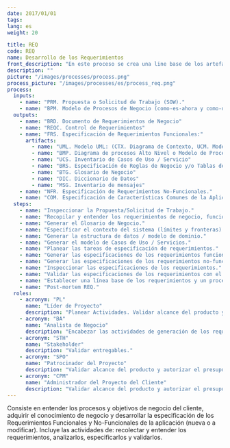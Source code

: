 ```yaml
---
date: 2017/01/01
tags:
lang: es
weight: 20

title: REQ
code: REQ
name: Desarrollo de los Requerimientos
front_description: "En este proceso se crea una line base de los artefactos que darán soporte el entendimiento de los objetivos y procesos de negocio del cliente, adquiriendo el conocimiento de negocio y desarrollando las Especificaciones de los Requerimientos Funcionales y No-Funcionales para la Aplicación (nueva o a modificar). Esto con apego y consistencia con el alcance original del proyecto definido en la Solicitud de Trabajo (SOW)."
description: ""
picture: "/images/processes/process.png"
process_picture: "/images/processes/es/process_req.png"
process:
  inputs:
    - name: "PRM. Propuesta o Solicitud de Trabajo (SOW)."
    - name: "BPM. Modelo de Procesos de Negocio (como-es-ahora y como-deberá-ser) [opcional]."
  outputs:
    - name: "BRD. Documento de Requerimientos de Negocio"
    - name: "REQC. Control de Requerimientos"
    - name: "FRS. Especificación de Requerimientos Funcionales:"
      artifacts:
        - name: "UML. Modelo UML: (CTX. Diagrama de Contexto, UCM. Modelo de Casos de Uso / Servicio, DOM. Modelo de Dominio)"
        - name: "BMP. Diagrama de procesos Alto Nivel o Modelo de Procesos de Negocio"
        - name: "UCS. Inventario de Casos de Uso / Servicio"
        - name: "BRS. Especificación de Reglas de Negocio y/o Tablas de decisión"
        - name: "BTG. Glosario de Negocio"
        - name: "DIC. Diccionario de Datos"
        - name: "MSG. Inventario de mensajes"
    - name: "NFR. Especificación de Requerimientos No-Funcionales."
    - name: "COM. Especificación de Características Comunes de la Aplicación."
  steps:
    - name: "Inspeccionar la Propuesta/Solicitud de Trabajo."
    - name: "Recopilar y entender los requerimientos de negocio, funcionales y no-funcionales (Seguridad, Disponibilidad, Escalabilidad, Desempeño, Mantenibilidad, entre otros) con los stakeholders."
    - name: "Generar el Glosario de Negocio."
    - name: "Especificar el contexto del sistema (límites y fronteras)."
    - name: "Generar la estructura de datos / modelo de dominio."
    - name: "Generar el modelo de Casos de Uso / Servicios."
    - name: "Planear las tareas de especificación de requerimientos."
    - name: "Generar las especificaciones de los requerimientos funcionales (casos de uso, reglas de negocio, modelo de dominio, layouts de interfaz y notas de implementación)."
    - name: "Generar las especificaciones de los requerimientos no-funcionales (Seguridad, Disponibilidad, Escalabilidad, Desempeño, Mantenibilidad, entre otros)."
    - name: "Inspeccionar las especificaciones de los requerimientos."
    - name: "Validar las especificaciones de los requerimientos con el cliente."
    - name: "Establecer una línea base de los requerimientos y un proceso de administración de cambios."
    - name: "Post-mortem REQ."
  roles:
    - acronym: "PL"
      name: "Líder de Proyecto"
      description: "Planear Actividades. Validar alcance del producto y autorizar el presupuesto del proyecto."
    - acronym: "BA"
      name: "Analista de Negocio"
      description: "Encabezar las actividades de generación de los requerimientos y producir sus entregables."
    - acronym: "STH"
      name: "Stakeholder"
      description: "Validar entregables."
    - acronym: "SPO"
      name: "Patrocinador del Proyecto"
      description: "Validar alcance del producto y autorizar el presupuesto del proyecto."
    - acronym: "CPM"
      name: "Administrador del Proyecto del Cliente"
      description: "Validar alcance del producto y autorizar el presupuesto del proyecto."
---
```

Consiste en entender los procesos y objetivos de negocio del cliente, adquirir el conocimiento de negocio y desarrollar la especificación de los Requerimientos Funcionales y No-Funcionales de la aplicación (nueva o a modificar). Incluye las actividades de: recolectar y entender los requerimientos, analizarlos, especificarlos y validarlos.
